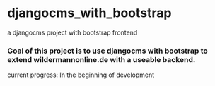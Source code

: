 # djangocms_with_bootstrap
a djangocms project with bootstrap frontend

### Goal of this project is to use djangocms with bootstrap to extend wildermannonline.de with a useable backend.

current progress: In the beginning of development

